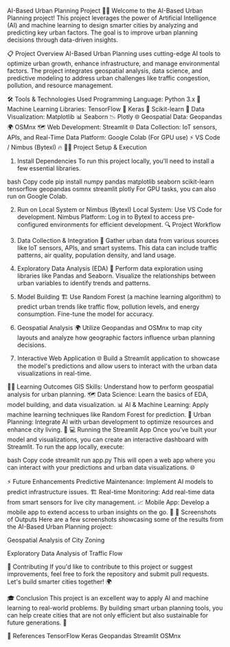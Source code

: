 AI-Based Urban Planning Project 🌆🤖
Welcome to the AI-Based Urban Planning project! This project leverages the power of Artificial Intelligence (AI) and machine learning to design smarter cities by analyzing and predicting key urban factors. The goal is to improve urban planning decisions through data-driven insights.

📋 Project Overview
AI-Based Urban Planning uses cutting-edge AI tools to optimize urban growth, enhance infrastructure, and manage environmental factors. The project integrates geospatial analysis, data science, and predictive modeling to address urban challenges like traffic congestion, pollution, and resource management.

🛠 Tools & Technologies Used
Programming Language: Python 3.x 🐍
Machine Learning Libraries:
TensorFlow 🧠
Keras 🤖
Scikit-learn 🏫
Data Visualization:
Matplotlib 📊
Seaborn 📉
Plotly 🌐
Geospatial Data:
Geopandas 🌍
OSMnx 🗺️
Web Development:
Streamlit 🌐
Data Collection:
IoT sensors, APIs, and Real-Time Data
Platform:
Google Colab (For GPU use) ⚡
VS Code / Nimbus (Bytexl) 🔥
🧑‍💻 Project Setup & Execution
1. Install Dependencies
To run this project locally, you'll need to install a few essential libraries.

bash
Copy code
pip install numpy pandas matplotlib seaborn scikit-learn tensorflow geopandas osmnx streamlit plotly
For GPU tasks, you can also run on Google Colab.

2. Run on Local System or Nimbus (Bytexl)
Local System: Use VS Code for development.
Nimbus Platform: Log in to Bytexl to access pre-configured environments for efficient development.
🔍 Project Workflow
1. Data Collection & Integration 📡
Gather urban data from various sources like IoT sensors, APIs, and smart systems. This data can include traffic patterns, air quality, population density, and land usage.

2. Exploratory Data Analysis (EDA) 🔎
Perform data exploration using libraries like Pandas and Seaborn. Visualize the relationships between urban variables to identify trends and patterns.

3. Model Building 🏗️
Use Random Forest (a machine learning algorithm) to predict urban trends like traffic flow, pollution levels, and energy consumption. Fine-tune the model for accuracy.

4. Geospatial Analysis 🌍
Utilize Geopandas and OSMnx to map city layouts and analyze how geographic factors influence urban planning decisions.

5. Interactive Web Application 🌐
Build a Streamlit application to showcase the model's predictions and allow users to interact with the urban data visualizations in real-time.

🧑‍🏫 Learning Outcomes
GIS Skills: Understand how to perform geospatial analysis for urban planning. 🗺️
Data Science: Learn the basics of EDA, model building, and data visualization. 📊
AI & Machine Learning: Apply machine learning techniques like Random Forest for prediction. 🤖
Urban Planning: Integrate AI with urban development to optimize resources and enhance city living. 🌆
💻 Running the Streamlit App
Once you’ve built your model and visualizations, you can create an interactive dashboard with Streamlit. To run the app locally, execute:

bash
Copy code
streamlit run app.py
This will open a web app where you can interact with your predictions and urban data visualizations. 🌐

⚡ Future Enhancements
Predictive Maintenance: Implement AI models to predict infrastructure issues. 🏗️
Real-time Monitoring: Add real-time data from smart sensors for live city management. 📈
Mobile App: Develop a mobile app to extend access to urban insights on the go. 📱
📸 Screenshots of Outputs
Here are a few screenshots showcasing some of the results from the AI-Based Urban Planning project:


Geospatial Analysis of City Zoning


Exploratory Data Analysis of Traffic Flow

💬 Contributing
If you'd like to contribute to this project or suggest improvements, feel free to fork the repository and submit pull requests. Let's build smarter cities together! 🌍

🎓 Conclusion
This project is an excellent way to apply AI and machine learning to real-world problems. By building smart urban planning tools, you can help create cities that are not only efficient but also sustainable for future generations. 🌱

🔗 References
TensorFlow
Keras
Geopandas
Streamlit
OSMnx
